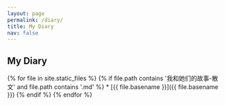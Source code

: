 ```yaml
---
layout: page
permalink: /diary/
title: My Diary
nav: false
---
```


<h2>My Diary</h2>

{% for file in site.static_files %}
    {% if file.path contains '我和她们的故事-散文' and file.path contains '.md' %}
    * [{{ file.basename }}]({{ file.basename }})
    {% endif %}
{% endfor %}